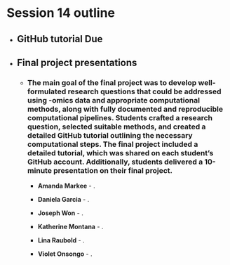 # Session 14 outline

* ## GitHub tutorial Due
* ## Final project presentations

   * ### The main goal of the final project was to develop well-formulated research questions that could be addressed using -omics data and appropriate computational methods, along with fully documented and reproducible computational pipelines. Students crafted a research question, selected suitable methods, and created a detailed GitHub tutorial outlining the necessary computational steps. The final project included a detailed tutorial, which was shared on each student’s GitHub account. Additionally, students delivered a 10-minute presentation on their final project. 

       * **Amanda Markee** - .
    
       * **Daniela Garcia** - .

       * **Joseph Won** - .
    
       * **Katherine Montana** - .
    
       * **Lina Raubold** - .
      
       * **Violet Onsongo** - . 
